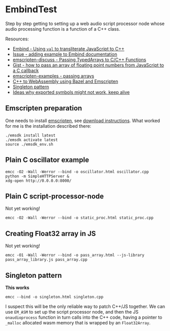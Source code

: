 # EmbindTest

Step by step getting to setting up a web audio script processor node whose audio processing function is a function of a C++ class.

Resources:

- [Embind - Using `val` to transliterate JavaScript to C++](https://emscripten.org/docs/porting/connecting_cpp_and_javascript/embind.html#using-val-to-transliterate-javascript-to-c)
- [Issue - adding example to Embind documentation](https://github.com/emscripten-core/emscripten/issues/5082)
- [emscripten-discuss - Passing TypedArrays to C/C++ Functions](https://groups.google.com/g/emscripten-discuss/c/CMfYljLWMvY)
- [Gist - how to pass an array of floating point numbers from JavaScript to a C callback](https://gist.github.com/aknuds1/533f7b228aa46e9ee4c8)
- [emscripten-examples - passing arrays](https://github.com/Planeshifter/emscripten-examples/tree/master/01_PassingArrays)
- [C++ to WebAssembly using Bazel and Emscripten](https://hackernoon.com/c-to-webassembly-using-bazel-and-emscripten-4him3ymc)
- [Singleton pattern](https://groups.google.com/g/emscripten-discuss/c/MimQol7peuQ)
- [Ideas why exported symbols might not work, keep alive](https://groups.google.com/g/emscripten-discuss/c/Wkq0lDi76eg)

## Emscripten preparation

One needs to install [emscripten](https://emscripten.org), see [download instructions](https://emscripten.org/docs/getting_started/downloads.html).
What worked for me is the installation described there:

    ./emsdk install latest
    ./emsdk activate latest
    source ./emsdk_env.sh

## Plain C oscillator example

    emcc -O2 -Wall -Werror --bind -o oscillator.html oscillator.cpp
    python -m SimpleHTTPServer &
    xdg-open http://0.0.0.0:8000/

## Plain C script-processor-node

Not yet working!

    emcc -O2 -Wall -Werror --bind -o static_proc.html static_proc.cpp

## Creating Float32 array in JS

Not yet working!

    emcc -O1 -Wall -Werror --bind -o pass_array.html --js-library pass_array_library.js pass_array.cpp

## Singleton pattern

__This works__

    emcc --bind -o singleton.html singleton.cpp

I suspect this will be the only reliable way to patch C++/JS together. We can use `EM_ASM` to set up the script processor node, and then the JS `onaudioprocess` function
in turn calls into the C++ code, having a pointer to `_malloc` allocated wasm memory that is wrapped by an `Float32Array`.
